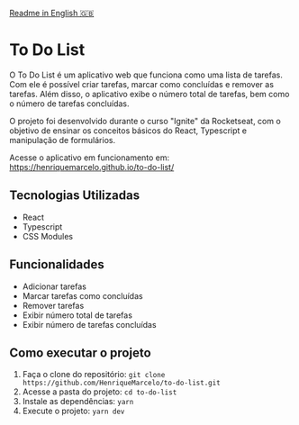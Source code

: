 [Readme in English 🇬🇧](README.md)

# To Do List

O To Do List é um aplicativo web que funciona como uma lista de tarefas. Com ele é possível criar tarefas, marcar como concluídas e remover as tarefas. Além disso, o aplicativo exibe o número total de tarefas, bem como o número de tarefas concluídas.

O projeto foi desenvolvido durante o curso "Ignite" da Rocketseat, com o objetivo de ensinar os conceitos básicos do React, Typescript e manipulação de formulários.

Acesse o aplicativo em funcionamento em: https://henriquemarcelo.github.io/to-do-list/

## Tecnologias Utilizadas

- React
- Typescript
- CSS Modules

## Funcionalidades

- Adicionar tarefas
- Marcar tarefas como concluídas
- Remover tarefas
- Exibir número total de tarefas
- Exibir número de tarefas concluídas

## Como executar o projeto

1. Faça o clone do repositório:
```git clone https://github.com/HenriqueMarcelo/to-do-list.git```
2. Acesse a pasta do projeto:
```cd to-do-list```
3. Instale as dependências:
```yarn```
4. Execute o projeto:
```yarn dev```
